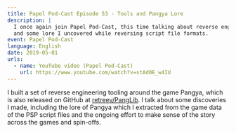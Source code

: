 ```yaml
---
title: Papel Pod-Cast Episode 53 - Tools and Pangya Lore
description: |
  I once again join Papel Pod-Cast, this time talking about reverse engineering
  and some lore I uncovered while reversing script file formats.
event: Papel Pod-Cast
language: English
date: 2019-05-01
urls:
  - name: YouTube video (Papel Pod-Cast)
    url: https://www.youtube.com/watch?v=stAd0E_w4IU
---
```


I built a set of reverse engineering tooling around the game Pangya, which is also released on GitHub at [retreev/PangLib](https://github.com/retreev/PangLib). I talk about some discoveries I made, including the lore of Pangya which I extracted from the game data of the PSP script files and the ongoing effort to make sense of the story across the games and spin-offs.
